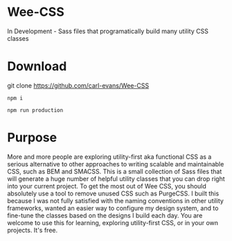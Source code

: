 # Wee-CSS
In Development - Sass files that programatically build many utility CSS classes

# Download
git clone https://github.com/carl-evans/Wee-CSS

```
npm i
```

```
npm run production
```

# Purpose
More and more people are exploring utility-first aka functional CSS as a serious alternative to other approaches to writing scalable and maintainable CSS, such as BEM and SMACSS. This is a small collection of Sass files that will generate a huge number of helpful utility classes that you can drop right into your current project. To get the most out of Wee CSS, you should absolutely use a tool to remove unused CSS such as PurgeCSS. I built this because I was not fully satisfied with the naming conventions in other utility frameworks, wanted an easier way to configure my design system, and to fine-tune the classes based on the designs I build each day. You are welcome to use this for learning, exploring utility-first CSS, or in your own projects. It's free.